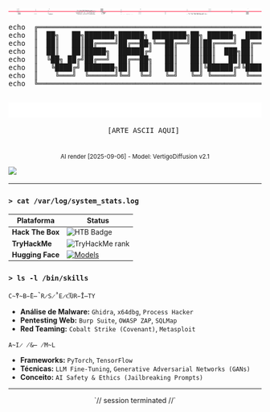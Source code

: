 <div align="center">
  <img src="https://raw.githubusercontent.com/VertigoFromOuterSpace/VertigoFromOuterSpace/main/.assets/glitch_divider.svg?v=7" alt="Glitch Divider"/>
</div>

<div align="center">
  <pre>
echo  ╔═══════════════════════════════════════════════════════════════╗
echo  ║  ██╗   ██╗███████╗██████╗ ████████╗██╗ ██████╗  ██████╗       ║
echo  ║  ██║   ██║██╔════╝██╔══██╗╚══██╔══╝██║██╔════╝ ██╔═══██╗      ║
echo  ║  ██║   ██║█████╗  ██████╔╝   ██║   ██║██║  ███╗██║   ██║      ║
echo  ║  ╚██╗ ██╔╝██╔══╝  ██╔══██╗   ██║   ██║██║   ██║██║   ██║      ║
echo  ║   ╚████╔╝ ███████╗██║  ██║   ██║   ██║╚██████╔╝╚██████╔╝      ║
echo  ║    ╚═══╝  ╚══════╝╚═╝  ╚═╝   ╚═╝   ╚═╝ ╚═════╝  ╚═════╝       ║
echo  ╚═══════════════════════════════════════════════════════════════╝
  </pre>
</div>
<div align="center">
  <img src="https://raw.githubusercontent.com/VertigoFromOuterSpace/VertigoFromOuterSpace/main/.assets/animated_header.svg?v=2" alt="Animated Header"/>
</div>

<div align="center">
  <pre>
    [ARTE ASCII AQUI]
  </pre>
  <p><sub>AI render [2025-09-06] - Model: VertigoDiffusion v2.1</sub></p>
</div>

<div align="left">
  <img src="URL_DO_SEU_TERMINAL_CUSTOMIZADO.svg" />
</div>

---

### `> cat /var/log/system_stats.log`

<div align="center">

| Plataforma       | Status                                                                                                                              |
|------------------|-------------------------------------------------------------------------------------------------------------------------------------|
| **Hack The Box** | <img src="https://www.hackthebox.eu/badge/image/USER_ID" alt="HTB Badge"/>                                                            |
| **TryHackMe** | ![TryHackMe rank](https://tryhackme-badges.herokuapp.com/get/rank/USERNAME?theme=dark&lines=true)                                      |
| **Hugging Face** | [![Models](https://img.shields.io/badge/🤗-Hugging%20Face-ff0000?style=for-the-badge&color=0d1117)](https://huggingface.co/USERNAME) |

</div>

### `> ls -l /bin/skills`

`C̴̀̈́Y̴B̵̃̍E̶̚R̷S̷̆̚E̷C̵͝UR̵̊I̶TY`
-   **Análise de Malware:** `Ghidra`, `x64dbg`, `Process Hacker`
-   **Pentesting Web:** `Burp Suite`, `OWASP ZAP`, `SQLMap`
-   **Red Teaming:** `Cobalt Strike (Covenant)`, `Metasploit`

`A̴I̷ ̸&̶ ̸M̴L`
-   **Frameworks:** `PyTorch`, `TensorFlow`
-   **Técnicas:** `LLM Fine-Tuning`, `Generative Adversarial Networks (GANs)`
-   **Conceito:** `AI Safety & Ethics (Jailbreaking Prompts)`

---
<p align="center">
  `// session terminated //`
</p>
